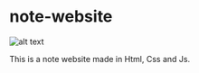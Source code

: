 # note-website

![alt text](https://i.ibb.co/hKN9NGs/notes.png)


This is a note website made in Html, Css and Js.


